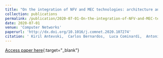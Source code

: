 ```yaml
---
title: "On the integration of NFV and MEC technologies: architecture analysis and benefits for edge robotics"
collection: publications
permalink: /publication/2020-07-01-On-the-integration-of-NFV-and-MEC-technologies-architecture-analysis-and-benefits-for-edge-robotics
date: 2020-07-01
venue: 'Computer Networks'
paperurl: 'http://dx.doi.org/10.1016/j.comnet.2020.107274'
citation: ' Kiril Antevski,  Carlos Bernardos,  Luca Cominardi,  Antonio Oliva,  Alain Mourad, &quot;On the integration of NFV and MEC technologies: architecture analysis and benefits for edge robotics.&quot; Computer Networks, 2020.'
---
```

[Access paper here](http://dx.doi.org/10.1016/j.comnet.2020.107274){:target="_blank"}
